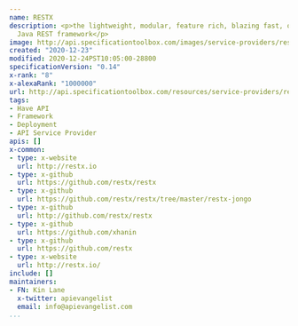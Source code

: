 ```yaml
---
name: RESTX
description: <p>the lightweight, modular, feature rich, blazing fast, open source
  Java REST framework</p>
image: http://api.specificationtoolbox.com/images/service-providers/restx.jpg
created: "2020-12-23"
modified: 2020-12-24PST10:05:00-28800
specificationVersion: "0.14"
x-rank: "8"
x-alexaRank: "1000000"
url: http://api.specificationtoolbox.com/resources/service-providers/restx/
tags:
- Have API
- Framework
- Deployment
- API Service Provider
apis: []
x-common:
- type: x-website
  url: http://restx.io
- type: x-github
  url: https://github.com/restx/restx
- type: x-github
  url: https://github.com/restx/restx/tree/master/restx-jongo
- type: x-github
  url: http://github.com/restx/restx
- type: x-github
  url: https://github.com/xhanin
- type: x-github
  url: https://github.com/restx
- type: x-website
  url: http://restx.io/
include: []
maintainers:
- FN: Kin Lane
  x-twitter: apievangelist
  email: info@apievangelist.com
...
```

